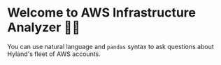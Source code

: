 # Welcome to AWS Infrastructure Analyzer 🚀🤖

You can use natural language and `pandas` syntax to ask questions about Hyland's fleet of AWS accounts.